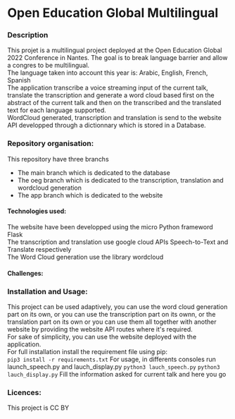 # Open Education Global Multilingual  
### Description  
This projet is a multilingual project deployed at the Open Education Global 2022 Conference in Nantes. The goal is to break language barrier and allow a congres to be multilingual.   
The language taken into account this year is: Arabic, English, French, Spanish  
The application transcribe a voice streaming input of the current talk, translate the transcription and generate a word cloud based first on the abstract of the current talk and then on the transcribed and the translated text for each language supported.  
WordCloud generated, transcription and translation is send to the website API developped through a dictionnary which is stored in a Database.  
### Repository organisation: 
This repository have three branchs
- The main branch which is dedicated to the database  
- The oeg branch which is dedicated to the transcription, translation and wordcloud generation  
- The app branch which is dedicated to the website  
#### Technologies used:
The website have been developped using the micro Python frameword Flask  
The transcription and translation use google cloud APIs Speech-to-Text and Translate respectively  
The Word Cloud generation use the library wordcloud  
#### Challenges:

### Installation and Usage:  
This project can be used adaptively, you can use the word cloud generation part on its own, or you can use the transcription part on its ownn, or the translation part on its own or you can use them all together with another website by providing the website API routes where it's required.  
For sake of simplicity, you can use the website deployed with the application.  
For full installation install the requirement file using pip:   
`pip3 install -r requirements.txt`
For usage, in differents consoles run launch_speech.py and lauch_display.py
`python3 lauch_speech.py`
`python3 lauch_display.py`
Fill the information asked for current talk and here you go

### Licences: 
This project is CC BY  

